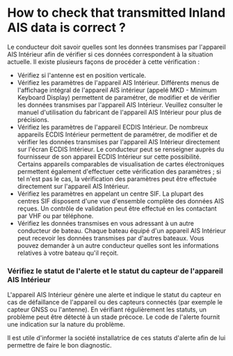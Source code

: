# How to check that transmitted Inland AIS data is correct ?

Le conducteur doit savoir quelles sont les données transmises par l'appareil AIS Intérieur afin de vérifier si ces données correspondent à la situation actuelle. Il existe plusieurs façons de procéder à cette vérification :

* Vérifiez si l'antenne est en position verticale.
* Vérifiez les paramètres de l'appareil AIS Intérieur. Différents menus de l'affichage intégral de l'appareil AIS intérieur \(appelé MKD - Minimum Keyboard Display\) permettent de paramétrer, de modifier et de vérifier les données transmises par l'appareil AIS Intérieur. Veuillez consulter le manuel d'utilisation du fabricant de l'appareil AIS Intérieur pour plus de précisions.
* Vérifiez les paramètres de l'appareil ECDIS Intérieur. De nombreux appareils ECDIS Intérieur permettent de paramétrer, de modifier et de vérifier les données transmises par l'appareil AIS Intérieur directement sur l'écran ECDIS Intérieur. Le conducteur peut se renseigner auprès du fournisseur de son appareil ECDIS Intérieur sur cette possibilité. Certains appareils comparables de visualisation de cartes électroniques permettent également d'effectuer cette vérification des paramètres ; si tel n'est pas le cas, la vérification des paramètres peut être effectuée directement sur l'appareil AIS Intérieur.
* Vérifiez les paramètres en appelant un centre SIF. La plupart des centres SIF disposent d'une vue d'ensemble complète des données AIS reçues. Un contrôle de validation peut être effectué en les contactant par VHF ou par téléphone.
* Vérifiez les données transmises en vous adressant à un autre conducteur de bateau. Chaque bateau équipé d'un appareil AIS Intérieur peut recevoir les données transmises par d'autres bateaux. Vous pouvez demander à un autre conducteur quelles sont les informations relatives à votre bateau qu'il reçoit.

### Vérifiez le statut de l'alerte et le statut du capteur de l'appareil AIS Intérieur

L'appareil AIS Intérieur génère une alerte et indique le statut du capteur en cas de défaillance de l'appareil ou des capteurs connectés \(par exemple le capteur GNSS ou l'antenne\). En vérifiant régulièrement les statuts, un problème peut être détecté à un stade précoce. Le code de l'alerte fournit une indication sur la nature du problème.

Il est utile d'informer la société installatrice de ces statuts d'alerte afin de lui permettre de faire le bon diagnostic.


